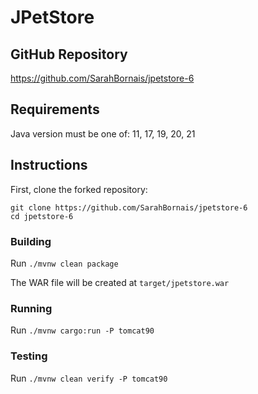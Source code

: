 # JPetStore

## GitHub Repository

https://github.com/SarahBornais/jpetstore-6

## Requirements

Java version must be one of: 11, 17, 19, 20, 21

## Instructions

First, clone the forked repository:

```
git clone https://github.com/SarahBornais/jpetstore-6
cd jpetstore-6
```

### Building

Run `./mvnw clean package`

The WAR file will be created at `target/jpetstore.war`

### Running

Run `./mvnw cargo:run -P tomcat90`

### Testing

Run `./mvnw clean verify -P tomcat90`